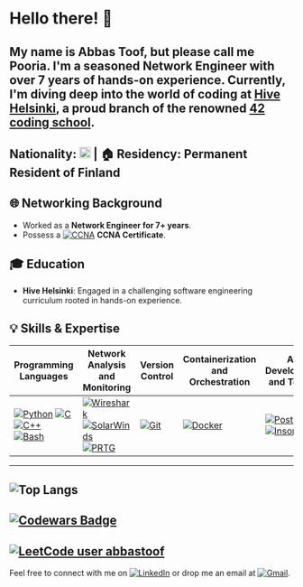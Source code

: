 # Hello there! 👋

My name is Abbas Toof, but please call me **Pooria**. I'm a seasoned Network Engineer with over 7 years of hands-on experience. Currently, I'm diving deep into the world of coding at [Hive Helsinki](https://www.hive.fi/), a proud branch of the renowned [42 coding school](https://www.42.fr/).
---
Nationality: <img src="https://gist.githubusercontent.com/abbastoof/fad4c3b7f702fd52c96bb0d75c82fc9f/raw/bffdd94b0a5c0c7992f7f055f64e7c5163c2f7c1/Flag_of_Iran.svg" alt="Iranian" width="20px"/> | 🏠 Residency: Permanent Resident of Finland
---
## 🌐 Networking Background
- Worked as a **Network Engineer for 7+ years**.
- Possess a [![CCNA](https://img.shields.io/badge/-CCNA-5896AB?style=flat-square&logo=Cisco&logoColor=white)](https://www.credly.com/badges/18f3d14f-acb1-4f94-9e8a-a65e4fa2af17?source=linked_in_profile) **CCNA Certificate**.

## 🎓 Education
- **Hive Helsinki**: Engaged in a challenging software engineering curriculum rooted in hands-on experience.

## 💡 Skills & Expertise
| **Programming Languages**        | **Network Analysis and Monitoring**     | **Version Control**          | **Containerization and Orchestration**    | **API Development and Testing**     | **Virtualization**          | **Text Editors**        | **Operating Systems**          |
| ---------------------------------|----------------------------------------|-------------------------------|-------------------------------------------|-------------------------------------|-----------------------------|---------------------------|----------------------------------|
| [![Python](https://img.shields.io/badge/-Python-3776AB?style=flat-square&logo=Python&logoColor=white)](https://www.python.org/) [![C](https://img.shields.io/badge/-C-A8B9CC?style=flat-square&logo=C&logoColor=white)](https://www.iso.org/standard/82075.html) [![C++](https://img.shields.io/badge/-C++-00599C?style=flat-square&logo=C%2B%2B&logoColor=white)](https://isocpp.org/) [![Bash](https://img.shields.io/badge/-Bash-4EAA25?style=flat-square&logo=GNU%20Bash&logoColor=white)](https://www.gnu.org/software/bash/) | [![Wireshark](https://img.shields.io/badge/-Wireshark-green?style=flat-square&logo=Wireshark&logoColor=white)](https://www.wireshark.org/) [![SolarWinds](https://img.shields.io/badge/-SolarWinds-167C80?style=flat-square&logo=SolarWinds&logoColor=white)](https://www.solarwinds.com/) [![PRTG](https://img.shields.io/badge/-PRTG-344D91?style=flat-square&logo=PRTG&logoColor=white)](https://www.paessler.com/prtg) | [![Git](https://img.shields.io/badge/-Git-F05032?style=flat-square&logo=Git&logoColor=white)](https://git-scm.com/) | [![Docker](https://img.shields.io/badge/-Docker-2496ED?style=flat-square&logo=Docker&logoColor=white)](https://www.docker.com/) | [![Postman](https://img.shields.io/badge/-Postman-FF6C37?style=flat-square&logo=Postman&logoColor=white)](https://www.postman.com/) [![Insomnia](https://img.shields.io/badge/-Insomnia-5A29E4?style=flat-square&logo=Insomnia&logoColor=white)](https://insomnia.rest/) | [![VMware](https://img.shields.io/badge/-VMware-607078?style=flat-square&logo=VMware&logoColor=white)](https://www.vmware.com/) [![Hyper-V](https://img.shields.io/badge/-Hyper--V-0078D4?style=flat-square&logo=Hyper-V&logoColor=white)](https://www.microsoft.com/en-us/cloud-platform/server-virtualization) | [![Vim](https://img.shields.io/badge/-Vim-019733?style=flat-square&logo=Vim&logoColor=white)](https://www.vim.org/) [![VS Code](https://img.shields.io/badge/-VS%20Code-007ACC?style=flat-square&logo=Visual%20Studio%20Code&logoColor=white)](https://code.visualstudio.com/) | [![Unix](https://img.shields.io/badge/-Unix-black?style=flat-square&logo=Unix&logoColor=white)](https://www.unix.org/) [![Linux](https://img.shields.io/badge/-Linux-FCC624?style=flat-square&logo=Linux&logoColor=black)](https://www.linux.org/) [![Windows Server](https://img.shields.io/badge/-Windows%20Server-0078D6?style=flat-square&logo=Windows&logoColor=white)](https://www.microsoft.com/en-us/cloud-platform/windows-server) |

---
![Top Langs](https://github-readme-stats.vercel.app/api/top-langs/?username=abbastoof&layout=compact)
---
[![Codewars Badge](https://www.codewars.com/users/abbastoof/badges/small)](https://www.codewars.com/users/abbastoof)
---
[![LeetCode user abbastoof](https://leetcard.jacoblin.cool/abbastoof?ext=heatmap)](https://leetcode.com/abbastoof/)
---
Feel free to connect with me on [![LinkedIn](https://img.shields.io/badge/-LinkedIn-0077B5?style=flat-square&logo=LinkedIn&logoColor=white)](https://www.linkedin.com/in/abbastoof/) or drop me an email at [![Gmail](https://img.shields.io/badge/-Gmail-EA4335?style=flat-square&logo=Gmail&logoColor=white)](mailto:abbas.toof@gmail.com).
